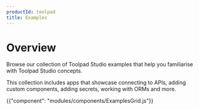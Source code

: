 ```yaml
---
productId: toolpad
title: Examples
---
```


# Overview

<p class="description">Browse our collection of Toolpad Studio examples that help you familiarise with Toolpad Studio concepts.</p>

<!-- #default-branch-switch -->

This collection includes apps that showcase connecting to APIs, adding custom components, adding secrets, working with ORMs and more.

{{"component": "modules/components/ExamplesGrid.js"}}
